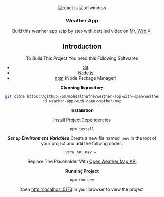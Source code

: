 <div align="center">
<br />
<a href="" target="_blank"></a>
<br />
<div>
<img src="https://img.shields.io/badge/-React_JS-black?style=for-the-badge&logoColor=white&logo=react&color=61DAFB" alt="react.js" />
    <img src="https://img.shields.io/badge/-Tailwind_CSS-black?style=for-the-badge&logoColor=white&logo=tailwindcss&color=06B6D4" alt="tailwindcss" />
</div>
<h3>Weather App</h3>
<div align="center">
Build this weather app setp by step with detailed video on <a href="" target="_blank">Mr. Web X.</a>
</div>

## Introduction

To Build This Project You need this Following Softwares

- [Git](https://git-scm.com/)
- [Node.js](https://nodejs.org/en)
- [npm](https://www.npmjs.com/) (Node Package Manager)

**Clonning Repository**
```bash
git clone https://github.com/mohdalthafne/weather-app-with-open-weather-map.git
cd weather-app-with-open-weather-map
```

**Installation**

Install Project Dependencies

```bash
npm install
```

***Set up Environment Variables***
Create a new file named `.env` in the root of your project and add the follwing codes:
```env
VITE_API_KEY = 
```
Replace The Placeholder With <a href="" target="_blank">Open Weather Map API</a>

**Running Project**

```bash
npm run dev
```

Open [http://localhost:5173](http://localhost:5173) in your browser to view the project.
</div>